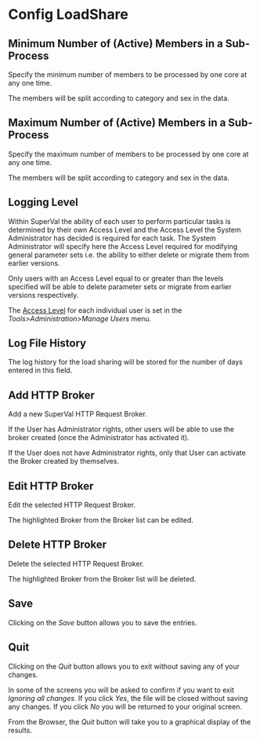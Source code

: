 # Config LoadShare



## Minimum Number of (Active) Members in a Sub-Process

Specify the minimum number of members to be processed by one core
at any one time. 

The members will be split according to category and sex in the data.

## Maximum Number of (Active) Members in a Sub-Process

Specify the maximum number of members to be processed by one core
at any one time. 

The members will be split according to category and sex in the data.

## Logging Level

Within SuperVal the ability of each user to perform particular tasks is
determined by their own Access Level and the Access Level the System
Administrator has decided is required for each task. The System
Administrator will specify here the Access Level required for modifying
general parameter sets i.e. the ability to either delete or migrate them
from earlier versions.

Only users with an Access Level equal to or greater than the levels
specified will be able to delete parameter sets or migrate from earlier
versions respectively.

The [Access Level](users+accesslevel.md) for each individual user is
set in the _Tools&gt;Administration&gt;Manage Users_ menu.

## Log File History

The log history for the load sharing will be stored for the number of days entered in this field.

## Add HTTP Broker

Add a new SuperVal HTTP Request Broker.
 
If the User has Administrator rights, other users will be able
to use the broker created (once the Administrator has activated it).
 
If the User does not have Administrator rights, only that User can
activate the Broker created by themselves.

## Edit HTTP Broker

Edit the selected HTTP Request Broker. 

The highlighted Broker from the Broker list can be edited.

## Delete HTTP Broker

Delete the selected HTTP Request Broker. 

The highlighted Broker from the Broker list will be deleted.

## Save

Clicking on the _Save_ button allows you to save the entries.

## Quit

Clicking on the _Quit_ button allows you to exit without saving any of
your changes.

In some of the screens you will be asked to confirm if you want to exit
_Ignoring all changes_. If you click _Yes_, the file will be closed
without saving any changes. If you click _No_ you will be returned to your
original screen.

From the Browser, the _Quit_ button will take you to a graphical display
of the results.